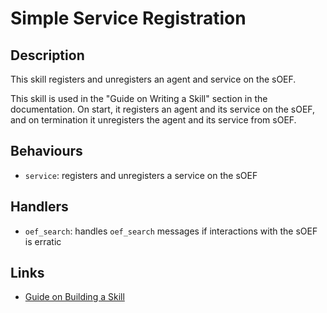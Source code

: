 # Simple Service Registration

## Description

This skill registers and unregisters an agent and service on the sOEF.

This skill is used in the "Guide on Writing a Skill" section in the documentation. On start, it registers an agent and its service on the sOEF, and on termination it unregisters the agent and its service from sOEF.

## Behaviours

* `service`: registers and unregisters a service on the sOEF 

## Handlers

* `oef_search`: handles `oef_search` messages if interactions with the sOEF is erratic

## Links

* <a href="https://docs.fetch.ai/aea/skill-guide/" target="_blank">Guide on Building a Skill</a>
